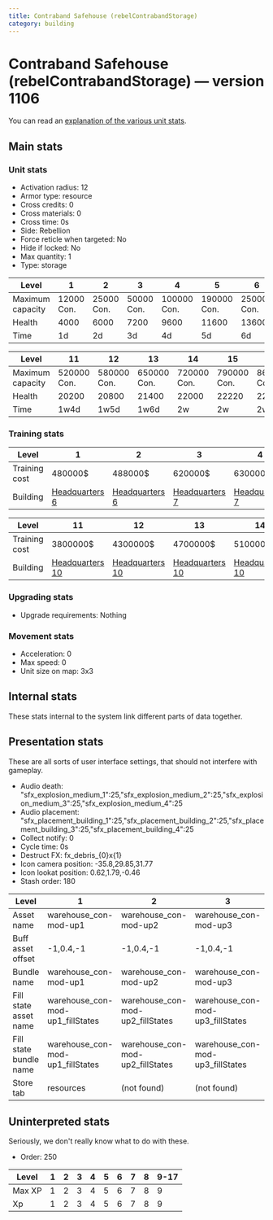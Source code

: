 ```yaml
---
title: Contraband Safehouse (rebelContrabandStorage)
category: building
---
```


# Contraband Safehouse (rebelContrabandStorage) — version 1106

You can read an [explanation  of the various unit stats](unitexplained.md).

## Main stats

### Unit stats

  * Activation radius: 12
  * Armor type: resource
  * Cross credits: 0
  * Cross materials: 0
  * Cross time: 0s
  * Side: Rebellion
  * Force reticle when targeted: No
  * Hide if locked: No
  * Max quantity: 1
  * Type: storage

|Level           |1          |2          |3          |4           |5           |6           |7           |8           |9           |10          |
|----------------|-----------|-----------|-----------|------------|------------|------------|------------|------------|------------|------------|
|Maximum capacity|12000  Con.|25000  Con.|50000  Con.|100000  Con.|190000  Con.|250000  Con.|280000  Con.|310000  Con.|380000  Con.|450000  Con.|
|Health          |4000       |6000       |7200       |9600        |11600       |13600       |15600       |17600       |19000       |19600       |
|Time            |1d         |2d         |3d         |4d          |5d          |6d          |1w          |1w1d        |1w2d        |1w3d        |


|Level           |11          |12          |13          |14          |15          |16          |17          |
|----------------|------------|------------|------------|------------|------------|------------|------------|
|Maximum capacity|520000  Con.|580000  Con.|650000  Con.|720000  Con.|790000  Con.|860000  Con.|930000  Con.|
|Health          |20200       |20800       |21400       |22000       |22220       |22440       |22660       |
|Time            |1w4d        |1w5d        |1w6d        |2w          |2w          |2w          |2w          |


### Training stats

|Level        |1                             |2                             |3                             |4                             |5                             |6                             |7                             |8                             |9                              |10                             |
|-------------|------------------------------|------------------------------|------------------------------|------------------------------|------------------------------|------------------------------|------------------------------|------------------------------|-------------------------------|-------------------------------|
|Training cost|480000$                       |488000$                       |620000$                       |630000$                       |960000$                       |975000$                       |2640000$                      |2680000$                      |3000000$                       |3400000$                       |
|Building     |[Headquarters 6](rebelHQ.html)|[Headquarters 6](rebelHQ.html)|[Headquarters 7](rebelHQ.html)|[Headquarters 7](rebelHQ.html)|[Headquarters 8](rebelHQ.html)|[Headquarters 8](rebelHQ.html)|[Headquarters 9](rebelHQ.html)|[Headquarters 9](rebelHQ.html)|[Headquarters 10](rebelHQ.html)|[Headquarters 10](rebelHQ.html)|


|Level        |11                             |12                             |13                             |14                             |15                             |16                             |17                             |
|-------------|-------------------------------|-------------------------------|-------------------------------|-------------------------------|-------------------------------|-------------------------------|-------------------------------|
|Training cost|3800000$                       |4300000$                       |4700000$                       |5100000$                       |5500000$                       |5900000$                       |6000000$                       |
|Building     |[Headquarters 10](rebelHQ.html)|[Headquarters 10](rebelHQ.html)|[Headquarters 10](rebelHQ.html)|[Headquarters 10](rebelHQ.html)|[Headquarters 10](rebelHQ.html)|[Headquarters 10](rebelHQ.html)|[Headquarters 10](rebelHQ.html)|


### Upgrading stats

  * Upgrade requirements: Nothing

### Movement stats

  * Acceleration: 0
  * Max speed: 0
  * Unit size on map: 3x3

## Internal stats

These stats internal to the system link different parts of data together.


## Presentation stats

These are all sorts of user interface settings, that should not interfere with gameplay.

  * Audio death: "sfx_explosion_medium_1":25,"sfx_explosion_medium_2":25,"sfx_explosion_medium_3":25,"sfx_explosion_medium_4":25
  * Audio placement: "sfx_placement_building_1":25,"sfx_placement_building_2":25,"sfx_placement_building_3":25,"sfx_placement_building_4":25
  * Collect notify: 0
  * Cycle time: 0s
  * Destruct FX: fx_debris_{0}x{1}
  * Icon camera position: -35.8,29.85,31.77
  * Icon lookat position: 0.62,1.79,-0.46
  * Stash order: 180

|Level                 |1                               |2                               |3                               |4                               |5                               |6                               |7                               |8                               |9                               |10-17                           |
|----------------------|--------------------------------|--------------------------------|--------------------------------|--------------------------------|--------------------------------|--------------------------------|--------------------------------|--------------------------------|--------------------------------|--------------------------------|
|Asset name            |warehouse_con-mod-up1           |warehouse_con-mod-up2           |warehouse_con-mod-up3           |warehouse_con-mod-up4           |warehouse_con-mod-up5           |warehouse_con-mod-up6           |warehouse_con-mod-up7           |warehouse_con-mod-up8           |warehouse_con-mod-up9           |warehouse_con-mod-up10          |
|Buff asset offset     |-1,0.4,-1                       |-1,0.4,-1                       |-1,0.4,-1                       |-1,0.6,-1                       |-1,0.4,-1                       |-1,0.4,-1                       |-1,0.4,-1                       |-1,0.4,-1                       |-1,0.4,-1                       |-1,0.4,-1                       |
|Bundle name           |warehouse_con-mod-up1           |warehouse_con-mod-up2           |warehouse_con-mod-up3           |warehouse_con-mod-up4           |warehouse_con-mod-up5           |warehouse_con-mod-up6           |warehouse_con-mod-up7           |warehouse_con-mod-up8           |warehouse_con-mod-up9           |warehouse_con-mod-up10          |
|Fill state asset name |warehouse_con-mod-up1_fillStates|warehouse_con-mod-up2_fillStates|warehouse_con-mod-up3_fillStates|warehouse_con-mod-up4_fillStates|warehouse_con-mod-up5_fillStates|warehouse_con-mod-up6_fillStates|warehouse_con-mod-up7_fillStates|warehouse_con-mod-up7_fillStates|warehouse_con-mod-up7_fillStates|warehouse_con-mod-up7_fillStates|
|Fill state bundle name|warehouse_con-mod-up1_fillStates|warehouse_con-mod-up2_fillStates|warehouse_con-mod-up3_fillStates|warehouse_con-mod-up4_fillStates|warehouse_con-mod-up5_fillStates|warehouse_con-mod-up6_fillStates|warehouse_con-mod-up7_fillStates|warehouse_con-mod-up7_fillStates|warehouse_con-mod-up7_fillStates|warehouse_con-mod-up7_fillStates|
|Store tab             |resources                       |(not found)                     |(not found)                     |(not found)                     |(not found)                     |(not found)                     |(not found)                     |(not found)                     |(not found)                     |(not found)                     |


## Uninterpreted stats

Seriously, we don't really know what to do with these.

  * Order: 250

|Level |1|2|3|4|5|6|7|8|9-17|
|------|-|-|-|-|-|-|-|-|----|
|Max XP|1|2|3|4|5|6|7|8|9   |
|Xp    |1|2|3|4|5|6|7|8|9   |


